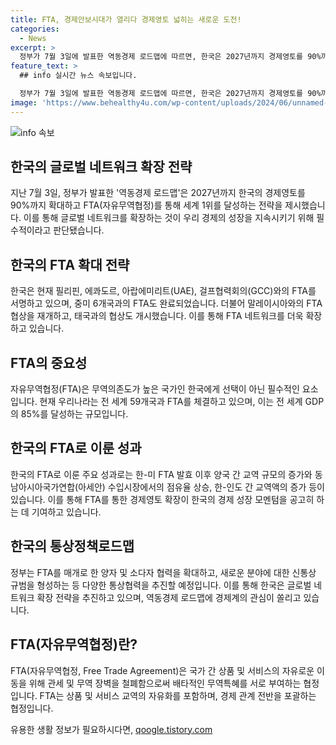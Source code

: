```yaml
---
title: FTA, 경제안보시대가 열리다 경제영토 넓히는 새로운 도전!
categories:
  - News
excerpt: >
  정부가 7월 3일에 발표한 역동경제 로드맵에 따르면, 한국은 2027년까지 경제영토를 90%까지 확대해 FTA 세계 1위를 달성할 계획이다. 이는 수출 의존도가 높은 한국 경제의 지속 성장을 위한 필수적인 조치로 평가되고 있다. 또한, 현재 우리나라는 필리핀, 에콰도르, 아랍에미리트(UAE), 걸프협력회의(GCC)와의 FTA가 발효를 앞두고 있으며, 다양한 국가와의 FTA 협상을 가속화하고 있다. 이러한 노력을 통해 FTA 발효국 대상 수출액이 전체의 81.8%를 차지하여 국민소득 3만 달러의 선진국가로 도약하는 등 다양한 성과가 있었다. 더불어, FTA를 매개로 한 양자 및 소다자 협력을 전개하고, 새로운 분야에 대한 신통상 규범을 형성하는 등 다양한 통상협력을 펼쳐나갈 계획이다. 이에 따라 글로벌 네트워크 확장 전략과 역동경제 로드맵은 경제계의 관심을 끌고 있다.
feature_text: >
  ## info 실시간 뉴스 속보입니다.

  정부가 7월 3일에 발표한 역동경제 로드맵에 따르면, 한국은 2027년까지 경제영토를 90%까지 확대해 FTA 세계 1위를 달성할 계획이다. 이는 수출 의존도가 높은 한국 경제의 지속 성장을 위한 필수적인 조치로 평가되고 있다. 또한, 현재 우리나라는 필리핀, 에콰도르, 아랍에미리트(UAE), 걸프협력회의(GCC)와의 FTA가 발효를 앞두고 있으며, 다양한 국가와의 FTA 협상을 가속화하고 있다. 이러한 노력을 통해 FTA 발효국 대상 수출액이 전체의 81.8%를 차지하여 국민소득 3만 달러의 선진국가로 도약하는 등 다양한 성과가 있었다. 더불어, FTA를 매개로 한 양자 및 소다자 협력을 전개하고, 새로운 분야에 대한 신통상 규범을 형성하는 등 다양한 통상협력을 펼쳐나갈 계획이다. 이에 따라 글로벌 네트워크 확장 전략과 역동경제 로드맵은 경제계의 관심을 끌고 있다.
image: 'https://www.behealthy4u.com/wp-content/uploads/2024/06/unnamed-file.png'
---
```


<p><img src="https://www.behealthy4u.com/wp-content/uploads/2024/06/unnamed-file.png" alt="info 속보" /></p>

<h2 data-ke-size="size26">한국의 글로벌 네트워크 확장 전략</h2>

<p>지난 7월 3일, 정부가 발표한 '역동경제 로드맵'은 2027년까지 한국의 경제영토를 90%까지 확대하고 FTA(자유무역협정)를 통해 세계 1위를 달성하는 전략을 제시했습니다. 이를 통해 글로벌 네트워크를 확장하는 것이 우리 경제의 성장을 지속시키기 위해 필수적이라고 판단됐습니다.</p>

<h2 data-ke-size="size26">한국의 FTA 확대 전략</h2>

<p>한국은 현재 필리핀, 에콰도르, 아랍에미리트(UAE), 걸프협력회의(GCC)와의 FTA를 서명하고 있으며, 중미 6개국과의 FTA도 완료되었습니다. 더불어 말레이시아와의 FTA 협상을 재개하고, 태국과의 협상도 개시했습니다. 이를 통해 FTA 네트워크를 더욱 확장하고 있습니다.</p>

<h2 data-ke-size="size26">FTA의 중요성</h2>

<p>자유무역협정(FTA)은 무역의존도가 높은 국가인 한국에게 선택이 아닌 필수적인 요소입니다. 현재 우리나라는 전 세계 59개국과 FTA를 체결하고 있으며, 이는 전 세계 GDP의 85%를 달성하는 규모입니다.</p>

<h2 data-ke-size="size26">한국의 FTA로 이룬 성과</h2>

<p>한국의 FTA로 이룬 주요 성과로는 한-미 FTA 발효 이후 양국 간 교역 규모의 증가와 동남아시아국가연합(아세안) 수입시장에서의 점유율 상승, 한-인도 간 교역액의 증가 등이 있습니다. 이를 통해 FTA를 통한 경제영토 확장이 한국의 경제 성장 모멘텀을 공고히 하는 데 기여하고 있습니다.</p>

<h2 data-ke-size="size26">한국의 통상정책로드맵</h2>

<p>정부는 FTA를 매개로 한 양자 및 소다자 협력을 확대하고, 새로운 분야에 대한 신통상 규범을 형성하는 등 다양한 통상협력을 추진할 예정입니다. 이를 통해 한국은 글로벌 네트워크 확장 전략을 추진하고 있으며, 역동경제 로드맵에 경제계의 관심이 쏠리고 있습니다.</p>

<h2 data-ke-size="size26">FTA(자유무역협정)란?</h2>

<p>FTA(자유무역협정, Free Trade Agreement)은 국가 간 상품 및 서비스의 자유로운 이동을 위해 관세 및 무역 장벽을 철폐함으로써 배타적인 무역특혜를 서로 부여하는 협정입니다. FTA는 상품 및 서비스 교역의 자유화를 포함하며, 경제 관계 전반을 포괄하는 협정입니다.</p>
유용한 생활 정보가 필요하시다면, <a href="https://qoogle.tistory.com" rel="dofollow">qoogle.tistory.com</a>



